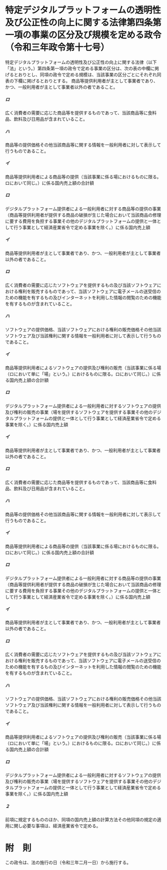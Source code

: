 # 特定デジタルプラットフォームの透明性及び公正性の向上に関する法律第四条第一項の事業の区分及び規模を定める政令（令和三年政令第十七号）
特定デジタルプラットフォームの透明性及び公正性の向上に関する法律（以下「法」という。）第四条第一項の政令で定める事業の区分は、次の表の中欄に掲げるとおりとし、同項の政令で定める規模は、当該事業の区分ごとにそれぞれ同表の下欄に掲げるとおりとする。
商品等提供利用者が主として事業者であり、かつ、一般利用者が主として事業者以外の者であること。
##### ロ
広く消費者の需要に応じた商品等を提供するものであって、当該商品等に食料品、飲料及び日用品が含まれていること。
##### ハ
商品等の提供価格その他当該商品等に関する情報を一般利用者に対して表示して行うものであること。
##### イ
商品等提供利用者による商品等の提供（当該事業に係る場におけるものに限る。ロにおいて同じ。）に係る国内売上額の合計額
##### ロ
デジタルプラットフォーム提供者による一般利用者に対する商品等の提供の事業（商品等提供利用者が提供する商品の破損が生じた場合において当該商品の修理に要する費用を負担する事業その他のデジタルプラットフォームの提供と一体として行う事業として経済産業省令で定める事業を除く。）に係る国内売上額
##### イ
商品等提供利用者が主として事業者であり、かつ、一般利用者が主として事業者以外の者であること。
##### ロ
広く消費者の需要に応じたソフトウェアを提供するもの及び当該ソフトウェアにおける権利を販売するものであって、当該ソフトウェアに電子メールの送受信のための機能を有するもの及びインターネットを利用した情報の閲覧のための機能を有するものが含まれていること。
##### ハ
ソフトウェアの提供価格、当該ソフトウェアにおける権利の販売価格その他当該ソフトウェア及び当該権利に関する情報を一般利用者に対して表示して行うものであること。
##### イ
商品等提供利用者によるソフトウェアの提供及び権利の販売（当該事業に係る場（ロにおいて単に「場」という。）におけるものに限る。ロにおいて同じ。）に係る国内売上額の合計額
##### ロ
デジタルプラットフォーム提供者による一般利用者に対するソフトウェアの提供及び権利の販売の事業（場を提供するソフトウェアを提供する事業その他のデジタルプラットフォームの提供と一体として行う事業として経済産業省令で定める事業を除く。）に係る国内売上額
##### イ
商品等提供利用者が主として事業者であり、かつ、一般利用者が主として事業者以外の者であること。
##### ロ
広く消費者の需要に応じた商品等を提供するものであって、当該商品等に食料品、飲料及び日用品が含まれていること。
##### ハ
商品等の提供価格その他当該商品等に関する情報を一般利用者に対して表示して行うものであること。
##### イ
商品等提供利用者による商品等の提供（当該事業に係る場におけるものに限る。ロにおいて同じ。）に係る国内売上額の合計額
##### ロ
デジタルプラットフォーム提供者による一般利用者に対する商品等の提供の事業（商品等提供利用者が提供する商品の破損が生じた場合において当該商品の修理に要する費用を負担する事業その他のデジタルプラットフォームの提供と一体として行う事業として経済産業省令で定める事業を除く。）に係る国内売上額
##### イ
商品等提供利用者が主として事業者であり、かつ、一般利用者が主として事業者以外の者であること。
##### ロ
広く消費者の需要に応じたソフトウェアを提供するもの及び当該ソフトウェアにおける権利を販売するものであって、当該ソフトウェアに電子メールの送受信のための機能を有するもの及びインターネットを利用した情報の閲覧のための機能を有するものが含まれていること。
##### ハ
ソフトウェアの提供価格、当該ソフトウェアにおける権利の販売価格その他当該ソフトウェア及び当該権利に関する情報を一般利用者に対して表示して行うものであること。
##### イ
商品等提供利用者によるソフトウェアの提供及び権利の販売（当該事業に係る場（ロにおいて単に「場」という。）におけるものに限る。ロにおいて同じ。）に係る国内売上額の合計額
##### ロ
デジタルプラットフォーム提供者による一般利用者に対するソフトウェアの提供及び権利の販売の事業（場を提供するソフトウェアを提供する事業その他のデジタルプラットフォームの提供と一体として行う事業として経済産業省令で定める事業を除く。）に係る国内売上額
##### ２
前項に規定するもののほか、同項の国内売上額の計算方法その他同項の規定の適用に関し必要な事項は、経済産業省令で定める。
# 附　則
この政令は、法の施行の日（令和三年二月一日）から施行する。
